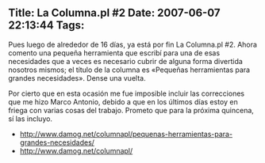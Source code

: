 Title: La Columna.pl #2
Date: 2007-06-07 22:13:44
Tags: 
---
<p>Pues luego de alrededor de 16 días, ya está por fin La Columna.pl #2. Ahora comento una pequeña herramienta que escribí para una de esas necesidades que a veces es necesario cubrir de alguna forma divertida nosotros mismos; el título de la columna es «Pequeñas herramientas para grandes necesidades». Dense una vuelta.

Por cierto que en esta ocasión me fue imposible incluir las correcciones que me hizo Marco Antonio, debido a que en los últimos días estoy en friega con varias cosas del trabajo. Prometo que para la próxima quincena, sí las incluyo.
</p>
<ul>
<li><a href="http://www.damog.net/columnapl/pequenas-herramientas-para-grandes-necesidades/"><a href="http://www.damog.net/columnapl/pequenas-herramientas-para-grandes-necesidades/">http://www.damog.net/columnapl/pequenas-herramientas-para-grandes-necesidades/</a></a></li>
<li><a href="http://www.damog.net/columnapl/"><a href="http://www.damog.net/columnapl/">http://www.damog.net/columnapl/</a></a></li>
</ul>

